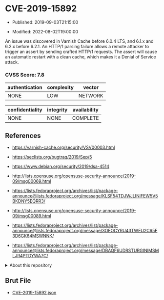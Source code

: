 # CVE-2019-15892

- Published: 2019-09-03T21:15:00

- Modified: 2022-08-02T19:00:00

An issue was discovered in Varnish Cache before 6.0.4 LTS, and 6.1.x and 6.2.x before 6.2.1. An HTTP/1 parsing failure allows a remote attacker to trigger an assert by sending crafted HTTP/1 requests. The assert will cause an automatic restart with a clean cache, which makes it a Denial of Service attack.

### CVSS Score: **7.8**

| authentication | complexity | vector |
| --- | --- | --- |
| NONE | LOW | NETWORK |

| confidentiality | integrity | availability |
| --- | --- | --- |
| NONE | NONE | COMPLETE |

## References

* https://varnish-cache.org/security/VSV00003.html

* https://seclists.org/bugtraq/2019/Sep/5

* https://www.debian.org/security/2019/dsa-4514

* http://lists.opensuse.org/opensuse-security-announce/2019-09/msg00069.html

* https://lists.fedoraproject.org/archives/list/package-announce@lists.fedoraproject.org/message/KLSF54TDJWJLINIFEW5V5BKDNY5EQRR3/

* http://lists.opensuse.org/opensuse-security-announce/2019-09/msg00089.html

* https://lists.fedoraproject.org/archives/list/package-announce@lists.fedoraproject.org/message/3OEOCYRU43TWEU2C65F3D6GK64MSWNNK/

* https://lists.fedoraproject.org/archives/list/package-announce@lists.fedoraproject.org/message/DBAQF6UDRSTURGINIMSMLJR4PTDYWA7C/

<details>
<summary>About this repository</summary> 

  This repository is part of the project [Live Hack CVE](https://github.com/Live-Hack-CVE). Main website can be found [www.live-hack.org](https://www.live-hack.org) 
  
  Made by [Sn0wAlice](https://github.com/Sn0wAlice) for the people that care about security and need to have a feed of the latest CVEs. Hope you enjoy it, don't forget to star the repo and follow me on [Twitter](https://twitter.com/Sn0wAlice) and [Github](https://github.com/Sn0wAlice). And that is my [personnal website](https://www.alice-snow.me/)

  - [Home Page](https://github.com/Live-Hack-CVE)
  - [Framework](https://github.com/Live-Hack-CVE/cve-framework)
  - [CVE database](https://github.com/Live-Hack-CVE/full_database)
  - [Changelog](https://github.com/Live-Hack-CVE/Changelog)
</details>

## Brut File

* [CVE-2019-15892.json](https://raw.githubusercontent.com/Live-Hack-CVE/full_database/main/cves/2019/CVE-2019-15892.json)

